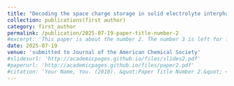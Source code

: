 ```yaml
---
title: "Decoding the space charge storage in solid electrolyte interphase via operando magnetometry"
collection: publications(first author)
category: first_author
permalink: /publication/2025-07-19-paper-title-number-2
#excerpt: 'This paper is about the number 2. The number 3 is left for future work.'
date: 2025-07-19
venue: 'submitted to Journal of the American Chemical Society'
#slidesurl: 'http://academicpages.github.io/files/slides2.pdf'
#paperurl: 'http://academicpages.github.io/files/paper2.pdf'
#citation: 'Your Name, You. (2010). &quot;Paper Title Number 2.&quot; <i>Journal 1</i>. 1(2).'
---
```


